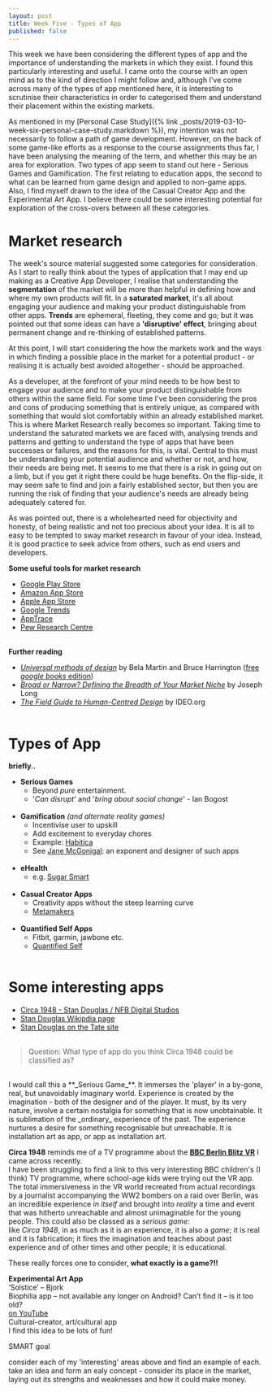 ```yaml
---
layout: post
title: Week Five - Types of App
published: false
---
```


This week we have been considering the different types of app and the importance of understanding the markets in which they exist. I found this particularly interesting and useful. I came onto the course with an open mind as to the kind of direction I might follow and, although I've come across many of the types of app mentioned here, it is interesting to scrutinise their characteristics in order to categorised them and understand their placement within the existing markets.

As mentioned in my [Personal Case Study]({% link _posts/2019-03-10-week-six-personal-case-study.markdown %}), my intention was not necessarily to follow a path of game development. However, on the back of some game-like efforts as a response to the course assignments thus far, I have been analysing the meaning of the term, and whether this may be an area for exploration. Two types of app seem to stand out here - Serious Games and Gamification. The first relating to education apps, the second to what can be learned from game design and applied to non-game apps. Also, I find myself drawn to the idea of the Casual Creator App and the Experimental Art App. I believe there could be some interesting potential for exploration of the cross-overs between all these categories.

# **Market research**
The week's source material suggested some categories for consideration.  As I start to really think about the types of application that I may end up making as a Creative App Developer, I realise that understanding the **segmentation** of the market will be more than helpful in defining how and where my own products will fit. In a **saturated market**, it's all about engaging your audience and making your product distinguishable from other apps. **Trends** are ephemeral, fleeting, they come and go; but it was pointed out that some ideas can have a **'disruptive' effect**, bringing about permanent change and re-thinking of established patterns.

At this point, I will start considering the how the markets work and the ways in which finding a possible place in the market for a potential product - or realising it is actually best avoided altogether - should be approached. 

As a developer, at the forefront of your mind needs to be how best to engage your audience and to make your product distinguishable from others within the same field. For some time I've been considering the pros and cons of producing something that is entirely unique, as compared with something that would slot comfortably within an already established market. This is where Market Research really becomes so important. Taking time to understand the saturated markets we are faced with, analysing trends and patterns and getting to understand the type of apps that have been successes or failures, and the reasons for this, is vital. Central to this must be understanding your potential audience and whether or not, and how, their needs are being met. It seems to me that there is a risk in going out on a limb, but if you get it right there could be huge benefits. On the flip-side, it may seem safe to find and join a fairly established sector, but then you are running the risk of finding that your audience's needs are already being adequately catered for.

As was pointed out, there is a wholehearted need for objectivity and honesty, of being realistic and not too precious about your idea. It is all to easy to be tempted to sway market research in favour of your idea. Instead, it is good practice to seek advice from others, such as end users and developers.
<br>

**Some useful tools for market research** 
* [Google Play Store](https://play.google.com/store?hl=en_GB)
* [Amazon App Store](https://www.amazon.co.uk/gp/feature.html?ie=UTF8&docId=1000644603)
* [Apple App Store](https://www.apple.com/uk/ios/app-store/)
* [Google Trends](https://trends.google.co.uk/trends)
* [AppTrace](http://www.apptrace.com/)
* [Pew Research Centre](http://www.pewglobal.org/)
<br><br>

**Further reading**
* [_Universal methods of design_](https://www.amazon.co.uk/Pocket-Universal-Methods-Design-Innovative/dp/1631593749/ref=sr_1_1?s=books&ie=UTF8&qid=1552603215&sr=1-1&keywords=9781631593741) by Bela Martin and Bruce Harrington 
([free _google books_ edition](https://books.google.co.uk/books?id=bnw6DwAAQBAJ&pg=PT209&lpg=PT209&dq=book+%E2%80%9CUniversal+methods+of+design%E2%80%9D+Bella+Martin+and+Bruce+Harrington&source=bl&ots=xeqmjPlT-h&sig=ACfU3U1o48RsgY7AHvSCSF--1kypVJ6z4g&hl=en&sa=X&ved=2ahUKEwjakI-r2YLhAhWRqHEKHTyyDOEQ6AEwAnoECAgQAQ#v=onepage&q=book%20%E2%80%9CUniversal%20methods%20of%20design%E2%80%9D%20Bella%20Martin%20and%20Bruce%20Harrington&f=false))
* [_Broad or Narrow? Defining the Breadth of Your Market Niche_](https://spurstartup.com/blog/2017/08/08/broad-or-narrow-defining-the-breadth-of-your-market-niche) by Joseph Long 
* [_The Field Guide to Human-Centred Design_](http://www.designkit.org/resources/1) by IDEO.org
<br><br>

# **Types of App**<br>

**briefly..**<br>
* **Serious Games**
    * Beyond _pure_ entertainment. 
    * '_Can disrupt_' and '_bring about social change_' - Ian Bogost<br><br>
* **Gamification** _(and alternate reality games)_
    * Incentivise user to upskill<br>
    * Add excitement to everyday chores<br>
    * Example: [Habitica](https://habitica.com/static/home)<br>
    * See [Jane McGonigal](https://en.wikipedia.org/wiki/Jane_McGonigal): an exponent and designer of such apps<br><br>
* **eHealth**
    * e.g. [Sugar Smart](https://www.nhs.uk/change4life/food-facts/sugar)<br><br>
* **Casual Creator Apps**
    * Creativity apps without the steep learning curve<br>
    * [Metamakers](https://metamakersinstitute.com/)<br><br>
* **Quantified Self Apps**
    * Fitbit, garmin, jawbone etc.<br>
    * [Quantified Self](http://quantifiedself.com/)<br><br>

# **Some interesting apps**<br>
* [Circa 1948 - Stan Douglas / NFB Digital Studios](https://www.nfb.ca/interactive/circa_1948/)<br>
* [Stan Douglas Wikipdia page](https://en.wikipedia.org/wiki/Stan_Douglas)<br>
* [Stan Douglas on the Tate site](https://www.tate.org.uk/art/artists/stan-douglas-3038)<br><br>
>Question: What type of app do you think Circa 1948 could be classified as?<br>

<br>
I would call this a **_Serious Game_**. It immerses the 'player' in a by-gone, real, but unavoidably imaginary world.
Experience is created by the imagination - both of the designer and of the player. 
It must, by its very nature, involve a certain nostalgia for something that is now unobtainable. 
It is sublimation of the _ordinary_ experience of the past.
The experience nurtures a desire for something recognisable but unreachable.
It is installation art as app, or app as installation art.

**Circa 1948** reminds me of a TV programme about the [**BBC Berlin Blitz VR**](http://www.bbc.co.uk/guides/zk3cmfr) I came across recently.<br>
I have been struggling to find a link to this very interesting BBC children's (I think) TV programme, where school-age kids were trying out the VR app. The total immersiveness in the VR world recreated from actual recordings by a journalist accompanying the WW2 bombers on a raid over Berlin, was an incredible experience _in itself_ and brought into _reality_ a time and event that was hitherto unreachable and almost unimaginable for the young people. This could also be classed as a _serious game_: <br>
like _Circa 1948_, in as much as it is an experience, it is also a _game_; it is real and it is fabrication; it fires the imagination and teaches about past experience and of other times and other people; it is educational. 

These really forces one to consider, **what exactly is a game?!!**<br>

**Experimental Art App**<br>
‘Solstice’ – Bjork<br>
Biophilia app – not available any longer on Android? Can’t find it – is it too old?<br>
[on YouTube](https://www.youtube.com/watch?v=Pm9g-SyvJRU)<br>
Cultural-creator,  art/cultural app<br>
I find this idea to be lots of fun!


SMART goal

consider each of my 'interesting' areas above and find an example of each. 
take an idea and form an ealy concept - consider its place in the market, laying out its strengths and weaknesses and how it could make money.
